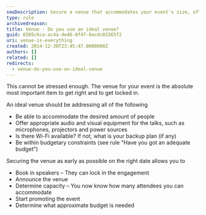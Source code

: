 ```yaml
---
seoDescription: Secure a venue that accommodates your event's size, offers necessary equipment and stays within budget to ensure a successful and well-planned event.
type: rule
archivedreason:
title: Venue - Do you use an ideal venue?
guid: 6505c6ca-ac4a-4e46-8f47-0acdc01565f2
uri: venue-is-everything
created: 2014-12-30T23:45:47.0000000Z
authors: []
related: []
redirects:
  - venue-do-you-use-an-ideal-venue
---
```


This cannot be stressed enough. The venue for your event is the absolute most important item to get right and to get locked in.

<!--endintro-->

An ideal venue should be addressing all of the following

- Be able to accommodate the desired amount of people
- Offer appropriate audio and visual equipment for the talks, such as microphones, projectors and power sources
- Is there Wi-Fi available? If not, what is your backup plan (if any)
- Be within budgetary constraints (see rule "Have you got an adequate budget")

Securing the venue as early as possible on the right date allows you to

- Book in speakers – They can lock in the engagement
- Announce the venue
- Determine capacity – You now know how many attendees you can accommodate
- Start promoting the event
- Determine what approximate budget is needed
